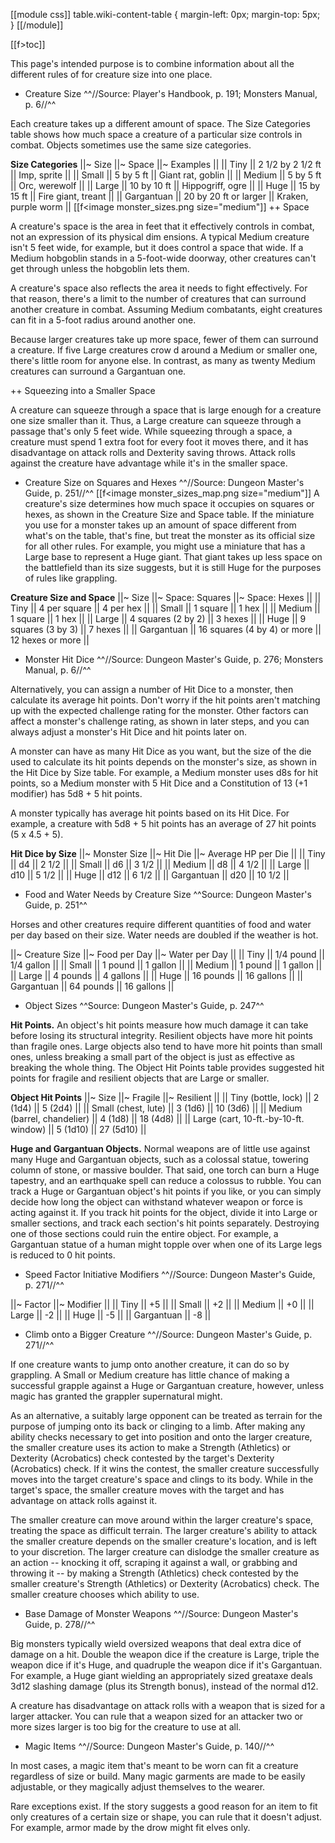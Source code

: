 [[module css]]
table.wiki-content-table { margin-left: 0px; margin-top: 5px; }
[[/module]]

[[f>toc]]

This page's intended purpose is to combine information about all the different rules of for creature size into one place.

+ Creature Size
^^//Source: Player's Handbook, p. 191; Monsters Manual, p. 6//^^

Each creature takes up a different amount of space. The Size Categories table shows how much space a creature of a particular size controls in combat. Objects sometimes use the same size categories.

**Size Categories**
||~ Size ||~ Space ||~ Examples ||
|| Tiny || 2 1/2 by 2 1/2 ft || Imp, sprite ||
|| Small || 5 by 5 ft || Giant rat, goblin ||
|| Medium || 5 by 5 ft || Orc, werewolf ||
|| Large || 10 by 10 ft || Hippogriff, ogre ||
|| Huge || 15 by 15 ft || Fire giant, treant ||
|| Gargantuan || 20 by 20 ft or larger || Kraken, purple worm ||
[[f<image monster_sizes.png size="medium"]]
++ Space

A creature's space is the area in feet that it effectively controls in combat, not an expression of its physical dim ensions. A typical Medium creature isn't 5 feet wide, for example, but it does control a space that wide. If a Medium hobgoblin stands in a 5-foot-wide doorway, other creatures can't get through unless the hobgoblin lets them.

A creature's space also reflects the area it needs to fight effectively. For that reason, there's a limit to the number of creatures that can surround another creature in combat. Assuming Medium combatants, eight creatures can fit in a 5-foot radius around another one.

Because larger creatures take up more space, fewer of them can surround a creature. If five Large creatures crow d around a Medium or smaller one, there's little room for anyone else. In contrast, as many as twenty Medium creatures can surround a Gargantuan one.

++ Squeezing into a Smaller Space

A creature can squeeze through a space that is large enough for a creature one size smaller than it. Thus, a Large creature can squeeze through a passage that's only 5 feet wide. While squeezing through a space, a creature must spend 1 extra foot for every foot it moves there, and it has disadvantage on attack rolls and Dexterity saving throws. Attack rolls against the creature have advantage while it's in the smaller space.

+ Creature Size on Squares and Hexes
^^//Source: Dungeon Master's Guide, p. 251//^^
[[f<image monster_sizes_map.png size="medium"]]
A creature's size determines how much space it occupies on squares or hexes, as shown in the Creature Size and Space table. If the miniature you use for a monster takes up an amount of space different from what's on the table, that's fine, but treat the monster as its official size for all other rules. For example, you might use a miniature that has a Large base to represent a Huge giant. That giant takes up less space on the battlefield than its size suggests, but it is still Huge for the purposes of rules like grappling.

**Creature Size and Space**
||~ Size ||~ Space: Squares ||~ Space: Hexes ||
|| Tiny || 4 per square || 4 per hex ||
|| Small || 1 square || 1 hex ||
|| Medium || 1 square || 1 hex ||
|| Large || 4 squares (2 by 2) || 3 hexes ||
|| Huge || 9 squares (3 by 3) || 7 hexes ||
|| Gargantuan || 16 squares (4 by 4) or more || 12 hexes or more ||

+ Monster Hit Dice
^^//Source: Dungeon Master's Guide, p. 276; Monsters Manual, p. 6//^^

Alternatively, you can assign a number of Hit Dice to a monster, then calculate its average hit points. Don't worry if the hit points aren't matching up with the expected challenge rating for the monster. Other factors can affect a monster's challenge rating, as shown in later steps, and you can always adjust a monster's Hit Dice and hit points later on.

A monster can have as many Hit Dice as you want, but the size of the die used to calculate its hit points depends on the monster's size, as shown in the Hit Dice by Size table. For example, a Medium monster uses d8s for hit points, so a Medium monster with 5 Hit Dice and a Constitution of 13 (+1 modifier) has 5d8 + 5 hit points.

A monster typically has average hit points based on its Hit Dice. For example, a creature with 5d8 + 5 hit points has an average of 27 hit points (5 x 4.5 + 5).

**Hit Dice by Size**
||~ Monster Size ||~ Hit Die ||~ Average HP per Die ||
|| Tiny || d4 || 2 1/2 ||
|| Small || d6 || 3 1/2 ||
|| Medium || d8 || 4 1/2 ||
|| Large || d10 || 5 1/2 ||
|| Huge || d12 || 6 1/2 || 
|| Gargantuan || d20 || 10 1/2 ||

+ Food and Water Needs by Creature Size
^^Source: Dungeon Master's Guide, p. 251^^

Horses and other creatures require different quantities of food and water per day based on their size. Water needs are doubled if the weather is hot.

||~ Creature Size ||~ Food per Day ||~ Water per Day ||
|| Tiny || 1/4 pound || 1/4 gallon ||
|| Small || 1 pound || 1 gallon ||
|| Medium || 1 pound || 1 gallon ||
|| Large || 4 pounds || 4 gallons ||
|| Huge || 16 pounds || 16 gallons ||
|| Gargantuan || 64 pounds || 16 gallons ||

+ Object Sizes
^^Source: Dungeon Master's Guide, p. 247^^

**Hit Points.** An object's hit points measure how much damage it can take before losing its structural integrity. Resilient objects have more hit points than fragile ones. Large objects also tend to have more hit points than small ones, unless breaking a small part of the object is just as effective as breaking the whole thing. The Object Hit Points table provides suggested hit points for fragile and resilient objects that are Large or smaller.

**Object Hit Points**
||~ Size ||~ Fragile ||~ Resilient ||
|| Tiny (bottle, lock) || 2 (1d4) || 5 (2d4) ||
|| Small (chest, lute) || 3 (1d6) || 10 (3d6) ||
|| Medium (barrel, chandelier) || 4 (1d8) || 18 (4d8) ||
|| Large (cart, 10-ft.-by-10-ft. window) || 5 (1d10) || 27 (5d10) ||

**Huge and Gargantuan Objects.** Normal weapons are of little use against many Huge and Gargantuan objects, such as a colossal statue, towering column of stone, or massive boulder. That said, one torch can burn a Huge tapestry, and an earthquake spell can reduce a colossus to rubble. You can track a Huge or Gargantuan object's hit points if you like, or you can simply decide how long the object can withstand whatever weapon or force is acting against it. If you track hit points for the object, divide it into Large or smaller sections, and track each section's hit points separately. Destroying one of those sections could ruin the entire object. For example, a Gargantuan statue of a human might topple over when one of its Large legs is reduced to 0 hit points.

+ Speed Factor Initiative Modifiers
^^//Source: Dungeon Master's Guide, p. 271//^^

||~ Factor ||~ Modifier ||
|| Tiny || +5 ||
|| Small || +2 ||
|| Medium || +0 ||
|| Large || -2 ||
|| Huge || -5 ||
|| Gargantuan || -8 ||

+ Climb onto a Bigger Creature
^^//Source: Dungeon Master's Guide, p. 271//^^

If one creature wants to jump onto another creature, it can do so by grappling. A Small or Medium creature has little chance of making a successful grapple against a Huge or Gargantuan creature, however, unless magic has granted the grappler supernatural might.

As an alternative, a suitably large opponent can be treated as terrain for the purpose of jumping onto its back or clinging to a limb. After making any ability checks necessary to get into position and onto the larger creature, the smaller creature uses its action to make a Strength (Athletics) or Dexterity (Acrobatics) check contested by the target's Dexterity (Acrobatics) check. If it wins the contest, the smaller creature successfully moves into the target creature's space and clings to its body. While in the target's space, the smaller creature moves with the target and has advantage on attack rolls against it.

The smaller creature can move around within the larger creature's space, treating the space as difficult terrain. The larger creature's ability to attack the smaller creature depends on the smaller creature's location, and is left to your discretion. The larger creature can dislodge the smaller creature as an action -- knocking it off, scraping it against a wall, or grabbing and throwing it -- by making a Strength (Athletics) check contested by the smaller creature's Strength (Athletics) or Dexterity (Acrobatics) check. The smaller creature chooses which ability to use.

+ Base Damage of Monster Weapons
^^//Source: Dungeon Master's Guide, p. 278//^^

Big monsters typically wield oversized weapons that deal extra dice of damage on a hit. Double the weapon dice if the creature is Large, triple the weapon dice if it's Huge, and quadruple the weapon dice if it's Gargantuan. For example, a Huge giant wielding an appropriately sized greataxe deals 3d12 slashing damage (plus its Strength bonus), instead of the normal d12.

A creature has disadvantage on attack rolls with a weapon that is sized for a larger attacker. You can rule that a weapon sized for an attacker two or more sizes larger is too big for the creature to use at all.

+ Magic Items
^^//Source: Dungeon Master's Guide, p. 140//^^

In most cases, a magic item that's meant to be worn can fit a creature regardless of size or build. Many magic garments are made to be easily adjustable, or they magically adjust themselves to the wearer.

Rare exceptions exist. If the story suggests a good reason for an item to fit only creatures of a certain size or shape, you can rule that it doesn't adjust. For example, armor made by the drow might fit elves only.